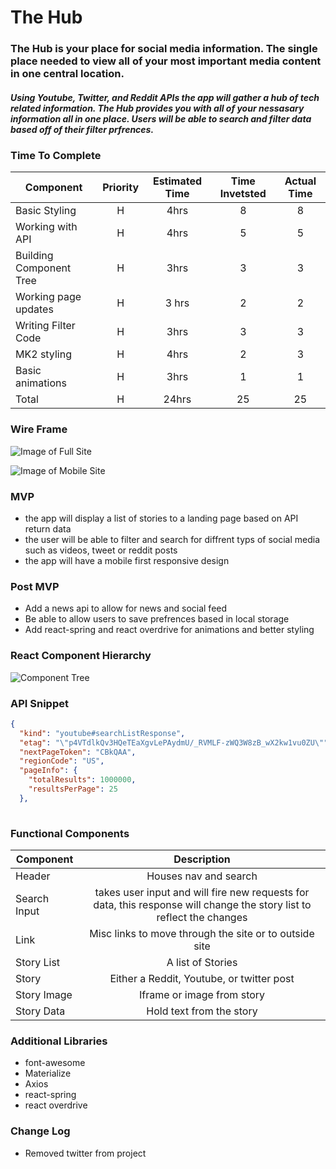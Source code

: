 # The Hub

### The Hub is your place for social media information. The single place needed to view all of your most important media content in one central location.

##### Using Youtube, Twitter, and Reddit APIs the app will gather a hub of tech related information. The Hub provides you with all of your nessasary information all in one place. Users will be able to search and filter data based off of their filter prfrences.



### Time To Complete

| Component | Priority | Estimated Time | Time Invetsted | Actual Time |
| --- | :---: |  :---: | :---: | :---: |
| Basic Styling | H | 4hrs| 8 | 8 |
| Working with API | H | 4hrs| 5 | 5 |
| Building Component Tree | H | 3hrs | 3 | 3 |
| Working page updates | H | 3 hrs | 2 | 2 |
| Writing Filter Code | H | 3hrs | 3 | 3 |
| MK2 styling | H | 4hrs | 2 | 3 |
| Basic animations | H | 3hrs | 1 | 1 |
| Total | H | 24hrs | 25 | 25 |




### Wire Frame

![Image of Full Site](https://res.cloudinary.com/drdk7a56d/image/upload/v1569940125/Screen_Shot_2019-10-01_at_9.10.47_AM_ysghni.png)

![Image of Mobile Site](https://res.cloudinary.com/drdk7a56d/image/upload/v1569940129/Screen_Shot_2019-10-01_at_9.10.59_AM_l2s7n1.png)

### MVP
- the app will display a list of stories to a landing page based on API return data
- the user will be able to filter and search for diffrent typs of social media such as videos, tweet or reddit posts
- the app will have a mobile first responsive design


### Post MVP
- Add a news api to allow for news and social feed
- Be able to allow users to save prefrences based in local storage
- Add react-spring and react overdrive for animations and better styling


### React Component Hierarchy


![Component Tree](https://res.cloudinary.com/drdk7a56d/image/upload/v1569940131/Screen_Shot_2019-10-01_at_10.11.35_AM_aibmvb.png)



### API Snippet

```JSON
{
  "kind": "youtube#searchListResponse",
  "etag": "\"p4VTdlkQv3HQeTEaXgvLePAydmU/_RVMLF-zWQ3W8zB_wX2kw1vu0ZU\"",
  "nextPageToken": "CBkQAA",
  "regionCode": "US",
  "pageInfo": {
    "totalResults": 1000000,
    "resultsPerPage": 25
  },
  
```

### Functional Components

| Component | Description | 
| --- | :---: |  
| Header | Houses nav and search |
| Search Input | takes user input and will fire new requests for data, this response will change the story list to reflect the changes |
| Link | Misc links to move through the site or to outside site|
| Story List | A list of Stories |
| Story | Either a Reddit, Youtube, or twitter post |
| Story Image | Iframe or image from story |
| Story Data | Hold text from the story |

### Additional Libraries
- font-awesome
- Materialize
- Axios
- react-spring
- react overdrive



### Change Log
- Removed twitter from project
